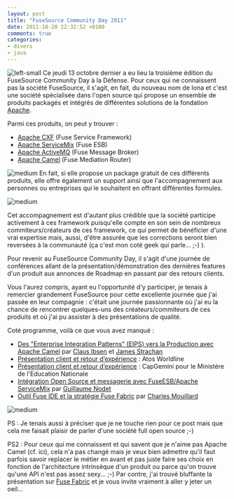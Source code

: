 ```yaml
---
layout: post
title: "FuseSource Community Day 2011"
date: 2011-10-20 22:32:52 +0100
comments: true
categories: 
- divers
- java
---
```


![left-small](http://2.bp.blogspot.com/-MCxyo51Js9s/Tp9Ovki7AQI/AAAAAAAAAcc/6wlTc_Wq_mg/s1600/FuseCommunityDay03.png)
Ce jeudi 13 octobre dernier a eu lieu la troisième édition du FuseSource Community Day à la Défense.
Pour ceux qui ne connaissent pas la société FuseSource, il s'agit, en fait, du nouveau nom de Iona et c'est une société spécialisée dans l'open source qui propose un ensemble de produits packagés et intégrés de différentes solutions de la fondation [Apache](http://apache.org/).

Parmi ces produits, on peut y trouver : 

* [Apache CXF](http://cxf.apache.org/) (Fuse Service Framework)
* [Apache ServiceMix](http://servicemix.apache.org/home.html) (Fuse ESB)
* [Apache ActiveMQ](http://activemq.apache.org/) (Fuse Message Broker)
* [Apache Camel](http://camel.apache.org/) (Fuse Mediation Router)

<!-- more -->

![medium](http://2.bp.blogspot.com/-S69Ivzc92UU/Tp9O7SJIdJI/AAAAAAAAAck/9c-fMf6vfe4/s1600/FuseCommunityDay02.png)
En fait, si elle propose un package gratuit de ces différents produits, elle offre également un support ainsi que l'accompagnement aux personnes ou entreprises qui le souhaitent en offrant différentes formules.

![medium](http://3.bp.blogspot.com/-FyqrGXvCEWU/Tp9O_0y1B9I/AAAAAAAAAcs/m2VkfByPAVQ/s1600/subscriptions_web.JPG)

Cet accompagnement est d'autant plus crédible que la société participe activement à ces framework puisqu'elle compte en son sein de nombreux commiteurs/créateurs de ces framework, ce qui permet de bénéficier d'une vrai expertise mais, aussi, d'être assurée que les corrections seront bien reversées à la communauté (ça c'est mon coté geek qui parle... ;-) ).

Pour revenir au FuseSource Community Day, il s'agit d'une journée de conférences allant de la présentation/démonstration des dernières features d'un produit aux annonces de Roadmap en passant par des retours clients.

Vous l'aurez compris, ayant eu l'opportunité d'y participer, je tenais à remercier grandement FuseSource pour cette excellente journée que j'ai passée en leur compagnie : c'était une journée passionnante où j'ai eu la chance de rencontrer quelques-uns des créateurs/commiteurs de ces produits et où j'ai pu assister à des présentations de qualité.

Coté programme, voilà ce que vous avez manqué :

* [Des "Enterprise Integration Patterns" (EIPS) vers la Production avec Apache Camel](http://blog.soat.fr/2011/10/fusesource-community-day-des-enterprise-integration-patterns-eips-vers-la-production-avec-apache-camel/) par [Claus Ibsen](http://twitter.com/#%21/davsclaus) et [James Strachan](http://twitter.com/#%21/jstrachan)
* [Présentation client et retour d’expérience](http://blog.soat.fr/2011/10/fusesource-community-day-presentation-client-et-retour-d%e2%80%99experience-par-atos-worldline-et-capgemini/) : Atos Worldline
* [Présentation client et retour d’expérience](http://blog.soat.fr/2011/10/fusesource-community-day-presentation-client-et-retour-d%e2%80%99experience-par-atos-worldline-et-capgemini/) : CapGemini pour le Ministère de l'Education Nationale
* [Intégration Open Source et messagerie avec FuseESB/Apache ServiceMix](http://blog.soat.fr/2011/10/fusesource-community-day-integration-open-source-et-messagerie-avec-fuseesbapache-servicemix/) par [Guillaume Nodet](http://twitter.com/#%21/gnodet)
* [Outil Fuse IDE et la stratégie Fuse Fabric](http://blog.soat.fr/2011/10/fusesource-community-day-outil-fuse-ide-et-la-strategie-fuse-fabric/) par [Charles Mouillard](http://twitter.com/#%21/cmoulliard)

![medium](http://1.bp.blogspot.com/-Q7z-geUL0W0/Tp9S_k5C4fI/AAAAAAAAAc0/6wZCoU_kNqk/s1600/camelone_banner-noreg.jpg)


PS : Je tenais aussi à préciser que je ne touche rien pour ce post mais que cela me faisait plaisir de parler d'une société full open source ;-)

PS2 : Pour ceux qui me connaissent et qui savent que je n'aime pas Apache Camel (cf. ici), cela n'a pas changé mais je veux bien admettre qu'il faut parfois savoir replacer le métier en avant et pas juste faire ses choix en fonction de l'architecture intrinsèque d'un produit ou parce qu'on trouve qu'une API n'est pas assez sexy... ;-)
Par contre, j'ai trouvé bluffante la présentation sur [Fuse Fabric](http://fuse.fusesource.org/fabric/) et je vous invite vraiment à aller y jeter un oeil...